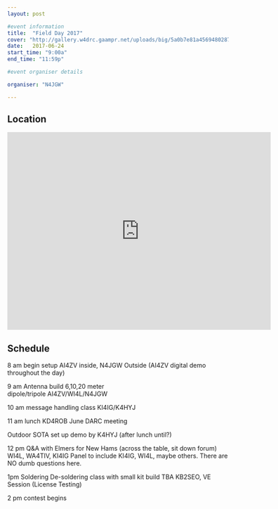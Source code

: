 ```yaml
---
layout: post

#event information
title:  "Field Day 2017"
cover: "http://gallery.w4drc.gaampr.net/uploads/big/5a0b7e81a4569480287280a6066de074.jpg"
date:   2017-06-24
start_time: "9:00a"
end_time: "11:59p"

#event organiser details

organiser: "N4JGW"

---
```


## Location

<iframe src="https://www.google.com/maps/embed?pb=!1m18!1m12!1m3!1d62424.32425149297!2d-85.15860857785374!3d34.685642728415466!2m3!1f0!2f0!3f0!3m2!1i1024!2i768!4f13.1!3m3!1m2!1s0x88601220200b6d09%3A0x894873712f442960!2sArmuchee+Valley+Community+Center!5e0!3m2!1sen!2sus!4v1495500214006" width="600" height="450" frameborder="0" style="border:0" allowfullscreen></iframe>

## Schedule

8 am begin setup AI4ZV inside, N4JGW Outside (AI4ZV digital demo throughout the day)

9 am Antenna build 6,10,20 meter    
   dipole/tripole AI4ZV/WI4L/N4JGW
  

10 am message handling  class KI4IG/K4HYJ

11 am lunch KD4ROB
    June DARC meeting

Outdoor SOTA set up demo by K4HYJ (after lunch until?)

12 pm Q&A with Elmers for New Hams (across the table, sit down forum) WI4L, WA4TIV, KI4IG Panel to include KI4IG, WI4L, maybe  others.   There are NO dumb questions here.

1pm  Soldering De-soldering class with small kit build TBA  KB2SEO, VE Session (License Testing)

2 pm contest begins